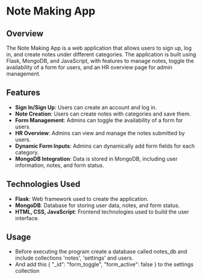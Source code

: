 # Note Making App

## Overview
The Note Making App is a web application that allows users to sign up, log in, and create notes under different categories. The application is built using Flask, MongoDB, and JavaScript, with features to manage notes, toggle the availability of a form for users, and an HR overview page for admin management.

## Features
- **Sign In/Sign Up**: Users can create an account and log in.
- **Note Creation**: Users can create notes with categories and save them.
- **Form Management**: Admins can toggle the availability of a form for users.
- **HR Overview**: Admins can view and manage the notes submitted by users.
- **Dynamic Form Inputs**: Admins can dynamically add form fields for each category.
- **MongoDB Integration**: Data is stored in MongoDB, including user information, notes, and form status.

## Technologies Used
- **Flask**: Web framework used to create the application.
- **MongoDB**: Database for storing user data, notes, and form status.
- **HTML, CSS, JavaScript**: Frontend technologies used to build the user interface.

## Usage
- Before executing the program create a database called notes_db and include collections 'notes', 'settings' and users.
- And add this 
{
  "_id": "form_toggle",
  "form_active": false
}
to the settings collection